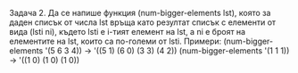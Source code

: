 Задача 2. Да се напише функция (num-bigger-elements lst), която за даден списък от
числа lst връща като резултат списък с елементи от вида (lsti ni), където lsti е i-тият
елемент на lst, а ni е броят на елементите на lst, които са по-големи от lsti.
Примери:
(num-bigger-elements '(5 6 3 4)) → '((5 1) (6 0) (3 3) (4 2))
(num-bigger-elements '(1 1 1)) → '((1 0) (1 0) (1 0))

